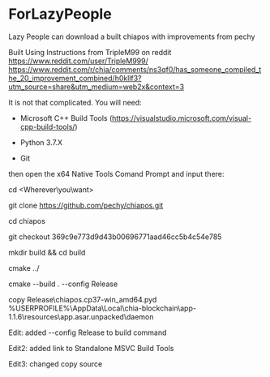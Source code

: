 # ForLazyPeople
Lazy People can download a built chiapos with improvements from pechy

Built Using Instructions from TripleM99 on reddit https://www.reddit.com/user/TripleM999/
https://www.reddit.com/r/chia/comments/ns3qf0/has_someone_compiled_the_20_improvement_combined/h0kllf3?utm_source=share&utm_medium=web2x&context=3

It is not that complicated. You will need:

- Microsoft C++ Build Tools (https://visualstudio.microsoft.com/visual-cpp-build-tools/)

- Python 3.7.X

- Git

then open the x64 Native Tools Comand Prompt and input there:

cd <Wherever\you\want>

git clone https://github.com/pechy/chiapos.git

cd chiapos

git checkout 369c9e773d9d43b00696771aad46cc5b4c54e785

mkdir build && cd build

cmake ../

cmake --build . --config Release

copy Release\chiapos.cp37-win_amd64.pyd %USERPROFILE%\AppData\Local\chia-blockchain\app-1.1.6\resources\app.asar.unpacked\daemon

Edit: added --config Release to build command

Edit2: added link to Standalone MSVC Build Tools

Edit3: changed copy source
